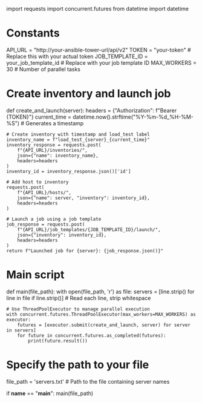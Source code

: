 import requests
import concurrent.futures
from datetime import datetime

# Constants
API_URL = "http://your-ansible-tower-url/api/v2"
TOKEN = "your-token"  # Replace this with your actual token
JOB_TEMPLATE_ID = your_job_template_id  # Replace with your job template ID
MAX_WORKERS = 30  # Number of parallel tasks

# Create inventory and launch job
def create_and_launch(server):
    headers = {"Authorization": f"Bearer {TOKEN}"}
    current_time = datetime.now().strftime("%Y-%m-%d_%H-%M-%S")  # Generates a timestamp

    # Create inventory with timestamp and load_test label
    inventory_name = f"load_test_{server}_{current_time}"
    inventory_response = requests.post(
        f"{API_URL}/inventories/",
        json={"name": inventory_name},
        headers=headers
    )
    inventory_id = inventory_response.json()['id']
    
    # Add host to inventory
    requests.post(
        f"{API_URL}/hosts/",
        json={"name": server, "inventory": inventory_id},
        headers=headers
    )
    
    # Launch a job using a job template
    job_response = requests.post(
        f"{API_URL}/job_templates/{JOB_TEMPLATE_ID}/launch/",
        json={"inventory": inventory_id},
        headers=headers
    )
    return f"Launched job for {server}: {job_response.json()}"

# Main script
def main(file_path):
    with open(file_path, 'r') as file:
        servers = [line.strip() for line in file if line.strip()]  # Read each line, strip whitespace
    
    # Use ThreadPoolExecutor to manage parallel execution
    with concurrent.futures.ThreadPoolExecutor(max_workers=MAX_WORKERS) as executor:
        futures = [executor.submit(create_and_launch, server) for server in servers]
        for future in concurrent.futures.as_completed(futures):
            print(future.result())

# Specify the path to your file
file_path = 'servers.txt'  # Path to the file containing server names

if __name__ == "__main__":
    main(file_path)
